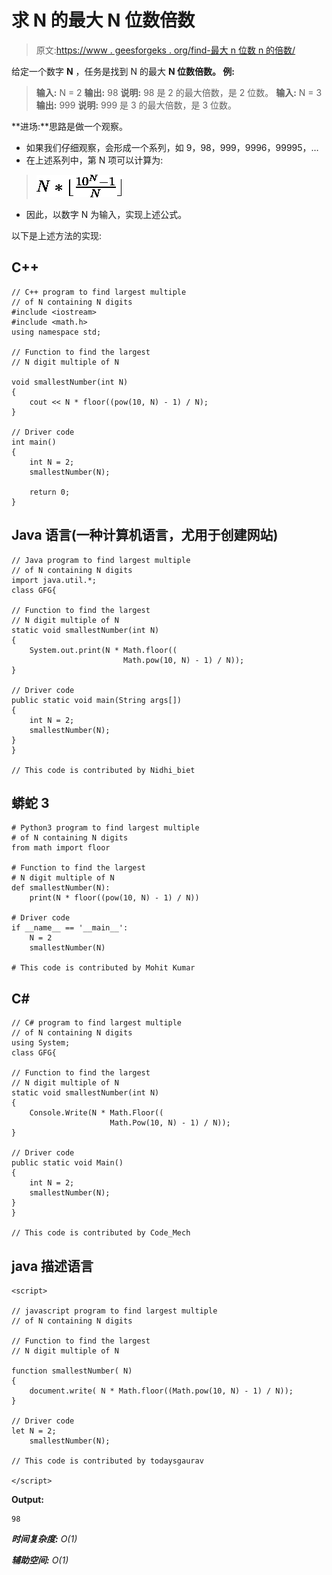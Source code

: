 # 求 N 的最大 N 位数倍数

> 原文:[https://www . geesforgeks . org/find-最大 n 位数 n 的倍数/](https://www.geeksforgeeks.org/find-the-largest-n-digit-multiple-of-n/)

给定一个数字 **N** ，任务是找到 N 的最大 **N 位数倍数。
**例:**** 

> **输入:** N = 2
> **输出:** 98
> **说明:**
> 98 是 2 的最大倍数，是 2 位数。
> **输入:** N = 3
> **输出:** 999
> **说明:**
> 999 是 3 的最大倍数，是 3 位数。

**进场:**思路是做一个观察。

*   如果我们仔细观察，会形成一个系列，如 9，98，999，9996，99995，…
*   在上述系列中，第 N 项可以计算为:

> ![N*\lfloor \frac{10^N-1}{N} \rfloor   ](img/242389ff6889b061813447426af04130.png "Rendered by QuickLaTeX.com")

*   因此，以数字 N 为输入，实现上述公式。

以下是上述方法的实现:

## C++

```
// C++ program to find largest multiple
// of N containing N digits
#include <iostream>
#include <math.h>
using namespace std;

// Function to find the largest
// N digit multiple of N

void smallestNumber(int N)
{
    cout << N * floor((pow(10, N) - 1) / N);
}

// Driver code
int main()
{
    int N = 2;
    smallestNumber(N);

    return 0;
}
```

## Java 语言(一种计算机语言，尤用于创建网站)

```
// Java program to find largest multiple
// of N containing N digits
import java.util.*;
class GFG{

// Function to find the largest
// N digit multiple of N
static void smallestNumber(int N)
{
    System.out.print(N * Math.floor((
                         Math.pow(10, N) - 1) / N));
}

// Driver code
public static void main(String args[])
{
    int N = 2;
    smallestNumber(N);
}
}

// This code is contributed by Nidhi_biet
```

## 蟒蛇 3

```
# Python3 program to find largest multiple
# of N containing N digits
from math import floor

# Function to find the largest
# N digit multiple of N
def smallestNumber(N):
    print(N * floor((pow(10, N) - 1) / N))

# Driver code
if __name__ == '__main__':
    N = 2
    smallestNumber(N)

# This code is contributed by Mohit Kumar
```

## C#

```
// C# program to find largest multiple
// of N containing N digits
using System;
class GFG{

// Function to find the largest
// N digit multiple of N
static void smallestNumber(int N)
{
    Console.Write(N * Math.Floor((
                      Math.Pow(10, N) - 1) / N));
}

// Driver code
public static void Main()
{
    int N = 2;
    smallestNumber(N);
}
}

// This code is contributed by Code_Mech
```

## java 描述语言

```
<script>

// javascript program to find largest multiple
// of N containing N digits

// Function to find the largest
// N digit multiple of N

function smallestNumber( N)
{
    document.write( N * Math.floor((Math.pow(10, N) - 1) / N));
}

// Driver code
let N = 2;
    smallestNumber(N);

// This code is contributed by todaysgaurav

</script>
```

**Output:** 

```
98
```

***时间复杂度:** O(1)*

***辅助空间:** O(1)*